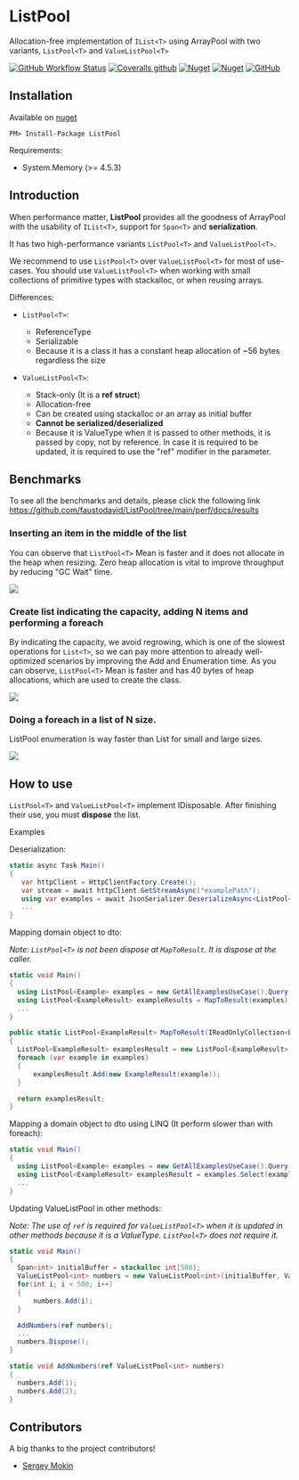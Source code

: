 # ListPool<T>

Allocation-free implementation of `IList<T>` using ArrayPool with two variants, `ListPool<T>` and `ValueListPool<T>`

[![GitHub Workflow Status](https://img.shields.io/github/workflow/status/faustodavid/ListPool/Build)](https://github.com/faustodavid/ListPool/actions)
[![Coveralls github](https://img.shields.io/coveralls/github/faustodavid/ListPool)](https://coveralls.io/github/faustodavid/ListPool)
[![Nuget](https://img.shields.io/nuget/v/ListPool)](https://www.nuget.org/packages/ListPool/)
[![Nuget](https://img.shields.io/nuget/dt/listpool)](https://www.nuget.org/packages/ListPool/)
[![GitHub](https://img.shields.io/github/license/faustodavid/ListPool)](https://github.com/faustodavid/ListPool/blob/main/LICENSE)


## Installation

Available on [nuget](https://www.nuget.org/packages/ListPool/)

	PM> Install-Package ListPool

Requirements:
* System.Memory (>= 4.5.3)


## Introduction

When performance matter, **ListPool** provides all the goodness of ArrayPool with the usability of `IList<T>`, support for `Span<T>` and **serialization**.
    
It has two high-performance variants `ListPool<T>` and `ValueListPool<T>`.
    
We recommend to use `ListPool<T>` over `ValueListPool<T>` for most of use-cases. You should use `ValueListPool<T>` when working with small collections of primitive types with stackalloc, or when reusing arrays.    

Differences:

* `ListPool<T>`:
  * ReferenceType
  * Serializable
  * Because it is a class it has a constant heap allocation of ~56 bytes regardless the size

* `ValueListPool<T>`:
  * Stack-only (It is a **ref struct**)
  * Allocation-free
  * Can be created using stackalloc or an array as initial buffer
  * **Cannot be serialized/deserialized**
  * Because it is ValueType when it is passed to other methods, it is passed by copy, not by reference. In case it is required to be updated, it is required to use the "ref" modifier in the parameter.
    
    
 ## Benchmarks
To see all the benchmarks and details, please click the following link <a>https://github.com/faustodavid/ListPool/tree/main/perf/docs/results<a/>
    
### Inserting an item in the middle of the list

You can observe that `ListPool<T>` Mean is faster and it does not allocate in the heap when resizing. Zero heap allocation is vital to improve throughput by reducing "GC Wait" time.

<img src="https://github.com/faustodavid/ListPool/raw/main/perf/docs/results/graph/ListPoolInsertBenchmarks.JPG" />

### Create list indicating the capacity, adding N items and performing a foreach

By indicating the capacity, we avoid regrowing, which is one of the slowest operations for `List<T>`, so we can pay more attention to already well-optimized scenarios by improving the Add and Enumeration time. As you can observe, `ListPool<T>` Mean is faster and has 40 bytes of heap allocations, which are used to create the class.

<img src="https://raw.githubusercontent.com/faustodavid/ListPool/main/perf/docs/results/graph/CreateAndAddAndEnumerateAReferenceBenchmarks.JPG" />

### Doing a foreach in a list of N size.
ListPool enumeration is way faster than List for small and large sizes.

<img src="https://github.com/faustodavid/ListPool/raw/main/perf/docs/results/graph/ListPoolEnumerateBenchmarks.JPG" />


 ## How to use

 `ListPool<T>` and `ValueListPool<T>` implement IDisposable. After finishing their use, you must **dispose** the list.

 Examples

 Deserialization:

 ```csharp
static async Task Main()
{
    var httpClient = HttpClientFactory.Create();
    var stream = await httpClient.GetStreamAsync("examplePath");
    using var examples = await JsonSerializer.DeserializeAsync<ListPool<string>>(stream); 
    ...
}
 ```

 Mapping domain object to dto:

 *Note: `ListPool<T>` is not been dispose at `MapToResult`. It is dispose at the caller.*

  ```csharp
static void Main()
{
    using ListPool<Example> examples = new GetAllExamplesUseCase().Query();
    using ListPool<ExampleResult> exampleResults = MapToResult(examples); 
    ...
}

public static ListPool<ExampleResult> MapToResult(IReadOnlyCollection<Example> examples)
{
    ListPool<ExampleResult> examplesResult = new ListPool<ExampleResult>(examples.Count);
    foreach (var example in examples)
    {
        examplesResult.Add(new ExampleResult(example));
    }

    return examplesResult;
}
  ```

Mapping a domain object to dto using LINQ (It perform slower than with foreach):

  ```csharp
static void Main()
{
    using ListPool<Example> examples = new GetAllExamplesUseCase().Query();
    using ListPool<ExampleResult> examplesResult = examples.Select(example => new ExampleResult(example)).ToListPool();
    ...
}
  ```

Updating ValueListPool<T> in other methods:

*Note: The use of `ref` is required for `ValueListPool<T>` when it is updated in other methods because it is a ValueType. `ListPool<T>` does not require it.*

  ```csharp
static void Main()
{
    Span<int> initialBuffer = stackalloc int[500];
    ValueListPool<int> numbers = new ValueListPool<int>(initialBuffer, ValueListPool<int>.SourceType.UseAsInitialBuffer)
    for(int i; i < 500; i++)
    {
        numbers.Add(i);
    }

    AddNumbers(ref numbers);
    ...
    numbers.Dispose();
}

static void AddNumbers(ref ValueListPool<int> numbers)
{
    numbers.Add(1);
    numbers.Add(2);
}
  ```



## Contributors

A big thanks to the project contributors!

* [Sergey Mokin](https://github.com/SergeyMokin)
